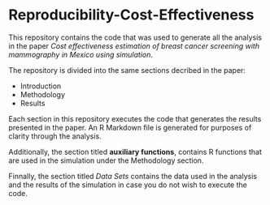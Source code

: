 # Reproducibility-Cost-Effectiveness

This repository contains the code that was used to generate all the analysis in the paper *Cost effectiveness estimation of breast cancer screening with mammography in Mexico using simulation*. 

The repository is divided into the same sections decribed in the paper:

- Introduction
- Methodology
- Results

Each section in this repository executes the code that generates the results presented in the paper. An R Markdown file is generated for purposes of clarity through the analysis.

Additionally, the section titled **auxiliary functions**, contains R functions that are used in the simulation under the Methodology section. 

Finnally, the section titled *Data Sets* contains the data used in the analysis and the results of the simulation in case you do not wish to execute the code. 
